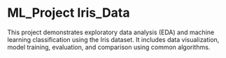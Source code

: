 # ML_Project Iris_Data 
This project demonstrates exploratory data analysis (EDA) and machine learning classification using the Iris dataset. It includes data visualization, model training, evaluation, and comparison using common algorithms.
